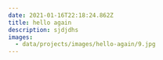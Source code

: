 ```yaml
---
date: 2021-01-16T22:18:24.862Z
title: hello again
description: sjdjdhs
images:
  - data/projects/images/hello-again/9.jpg
---
```

